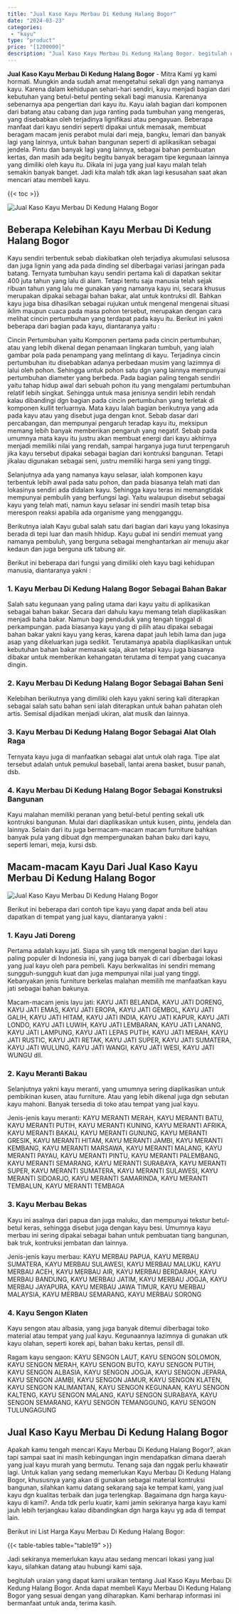 ```yaml
---
title: "Jual Kaso Kayu Merbau Di Kedung Halang Bogor"
date: "2024-03-23"
categories:
 - "kayu"
type: "product"
price: "[1200000]"
description: "Jual Kaso Kayu Merbau Di Kedung Halang Bogor. begitulah uraian yang dapat kami uraikan tentang Jual Kaso Kayu Merbau Di Kedung Halang Bogor. Anda dapat membe..."
---
```


**Jual Kaso Kayu Merbau Di Kedung Halang Bogor** - Mitra Kami yg kami hormati. Mungkin anda sudah amat mengetahui sekali dgn yang namanya kayu. Karena dalam kehidupan sehari-hari sendiri, kayu menjadi bagian dari kebutuhan yang betul-betul penting sekali bagi manusia. Karenanya sebenarnya apa pengertian dari kayu itu. Kayu ialah bagian dari komponen dari batang atau cabang dan juga ranting pada tumbuhan yang mengeras, yang disebabkan oleh terjadinya lignifikasi atau pengayuan. Beberapa manfaat dari kayu sendiri seperti dipakai untuk memasak, membuat beragam macam jenis perabot mulai dari meja, bangku, lemari dan banyak lagi yang lainnya, untuk bahan bangunan seperti di aplikasikan sebagai jendela. Pintu dan banyak lagi yang lainnya, sebagai bahan pembuatan kertas, dan masih ada begitu begitu banyak beragam tipe kegunaan lainnya yang dimiliki oleh kayu itu. Dikala ini juga yang jual kayu malah telah semakin banyak banget. Jadi kita malah tdk akan lagi kesusahan saat akan mencari atau membeli kayu.

{{< toc >}}

![Jual Kaso Kayu Merbau Di Kedung Halang Bogor](/images/kayu/kayu24.jpg)

## Beberapa Kelebihan Kayu Merbau Di Kedung Halang Bogor

Kayu sendiri terbentuk sebab diakibatkan oleh terjadiya akumulasi selusosa dan juga lignin yang ada pada dinding sel diberbagai variasi jaringan pada batang. Ternyata tumbuhan kayu sendiri pertama kali di dapatkan sekitar 400 juta tahun yang lalu di alam. Tetapi tentu saja manusia telah sejak ribuan tahun yang lalu me gunakan yang namanya kayu ini, secara khusus merupakan dipakai sebagai bahan bakar, alat untuk kontruksi dll. Bahkan kayu juga bisa dihasilkan sebagai rujukan untuk mengenal mengenai situasi iklim maupun cuaca pada masa pohon tersebut, merupakan dengan cara melihat cincin pertumbuhan yang terdapat pada kayu itu. Berikut ini yakni beberapa dari bagian pada kayu, diantaranya yaitu :

Cincin Pertumbuhan yaitu Komponen pertama pada cincin pertumbuhan, atau yang lebih dikenal degan penamaan lingkaran tumbuh, yang ialah gambar pola pada penampang yang melintang di kayu. Terjadinya cincin pertumbuhan itu disebabkan adanya perbedaan musim yang lazimnya di lalui oleh pohon. Sehingga untuk pohon satu dgn yang lainnya mempunyai pertumbuhan diameter yang berbeda. Pada bagian paling tengah sendiri yaitu tahap hidup awal dari sebuah pohon itu yang mengalami pertumbuhan relatif lebih singkat. Sehingga untuk masa jenisnya sendiri lebih rendah kalau dibandingi dgn bagian pada cincin pertumbuhan yang terletak di komponen kullit terluarnya. Mata kayu Ialah bagian berikutnya yang ada pada kayu atau yang disebut juga dengan knot. Sebab dasar dari percabangan, dan mempunyai pengaruh teradap kayu itu, meksipun memang lebih banyak memberikan pengaruh yang negatif. Sebab pada umumnya mata kayu itu justru akan membuat energi dari kayu akhirnya menjadi memiliki nilai yang rendah, sampai harganya juga turut terpengaruh jika kayu tersebut dipakai sebagai bagian dari kontruksi bangunan. Tetapi jikalau digunakan sebagai seni, justru memiliki harga seni yang tinggi.

Selanjutnya ada yang namanya kayu selasar, ialah komponen kayu terbentuk lebih awal pada satu pohon, dan pada biasanya telah mati dan lokasinya sendiri ada didalam kayu. Sehingga kayu teras ini memangtidak mempunyai pembulih yang berfungsi lagi. Yaitu walaupun disebut sebagai kayu yang telah mati, namun kayu selasar ini sendiri masih tetap bisa merespon reaksi apabila ada organisme yang mengganggu.

Berikutnya ialah Kayu gubal salah satu dari bagian dari kayu yang lokasinya berada di tepi luar dan masih hhidup. Kayu gubal ini sendiri memuat yang namanya pembuluh, yang berguna sebagai menghantarkan air menuju akar kedaun dan juga berguna utk tabung air.

Berikut ini beberapa dari fungsi yang dimiliki oleh kayu bagi kehidupan manusia, diantaranya yakni :

### 1\. Kayu Merbau Di Kedung Halang Bogor Sebagai Bahan Bakar

Salah satu kegunaan yang paling utama dari kayu yaitu di aplikasikan sebagai bahan bakar. Secara dari dahulu kayu memang telah diaplikasikan menjadi baha bakar. Namun bagi penduduk yang tengah tinggal di perkampungan. pada biasanya kayu yang di pilih atau dipakai sebagai bahan bakar yakni kayu yang keras, karena dapat jauh lebih lama dan juga asap yang dikeluarkan juga sedikit. Terutamanya apabila diaplikasikan untuk kebutuhan bahan bakar memasak saja, akan tetapi kayu juga biasanya dibakar untuk memberikan kehangatan terutama di tempat yang cuacanya dingin.

### 2\. Kayu Merbau Di Kedung Halang Bogor Sebagai Bahan Seni

Kelebihan berikutnya yang dimiliki oleh kayu yakni sering kali diterapkan sebagai salah satu bahan seni ialah diterapkan untuk bahan pahatan oleh artis. Semisal dijadikan menjadi ukiran, alat musik dan lainnya.

### 3\. Kayu Merbau Di Kedung Halang Bogor Sebagai Alat Olah Raga

Ternyata kayu juga di manfaatkan sebagai alat untuk olah raga. Tipe alat tersebut adalah untuk pemukul baseball, lantai arena basket, busur panah, dsb.

### 4\. Kayu Merbau Di Kedung Halang Bogor Sebagai Konstruksi Bangunan

Kayu malahan memiliki peranan yang betul-betul penting sekali utk kontruksi bangunan. Mulai dari diaplikasikan untuk kusen, pintu, jendela dan lainnya. Selain dari itu juga bermacam-macam macam furniture bahkan banyak pula yang dibuat dgn mempergunakan bahan baku dari kayu, seperti lemari, meja, kursi dsb.

## Macam-macam Kayu Dari Jual Kaso Kayu Merbau Di Kedung Halang Bogor

![Jual Kaso Kayu Merbau Di Kedung Halang Bogor](/images/kayu/kayu46.jpg)

Berikut ini beberapa dari contoh tipe kayu yang dapat anda beli atau dapatkan di tempat yang jual kayu, diantaranya yakni :

### 1\. Kayu Jati Doreng

Pertama adalah kayu jati. Siapa sih yang tdk mengenal bagian dari kayu paling populer di Indonesia ini, yang juga banyak di cari diberbagai lokasi yang jual kayu oleh para pembeli. Kayu berkwalitas ini sendiri memang sungguh-sungguh kuat dan juga mempunyai nilai jual yang tinggi. Kebanyakan jenis furniture berkelas malahan memilih me manfaatkan kayu jati sebagai bahan bakunya.

Macam-macam jenis layu jati: KAYU JATI BELANDA, KAYU JATI DORENG, KAYU JATI EMAS, KAYU JATI EROPA, KAYU JATI GEMBOL, KAYU JATI GALIH, KAYU JATI HITAM, KAYU JATI INDIA, KAYU JATI KAPUR, KAYU JATI LONDO, KAYU JATI LUWIH, KAYU JATI LEMBARAN, KAYU JATI LANANG, KAYU JATI LAMPUNG, KAYU JATI LEPAS PUTIH, KAYU JATI MERAH, KAYU JATI RUSTIC, KAYU JATI RETAK, KAYU JATI SUPER, KAYU JATI SUMATERA, KAYU JATI WULUNG, KAYU JATI WANGI, KAYU JATI WESI, KAYU JATI WUNGU dll.

### 2\. Kayu Meranti Bakau

Selanjutnya yakni kayu meranti, yang umumnya sering diaplikasikan untuk pembikinan kusen, atau furniture. Atau yang lebih dikenal juga dgn sebutan kayu mahoni. Banyak tersedia di toko atau tempat yang jual kayu.

Jenis-jenis kayu meranti: KAYU MERANTI MERAH, KAYU MERANTI BATU, KAYU MERANTI PUTIH, KAYU MERANTI KUNING, KAYU MERANTI AFRIKA, KAYU MERANTI BAKAU, KAYU MERANTI GUNUNG, KAYU MERANTI GRESIK, KAYU MERANTI HITAM, KAYU MERANTI JAMBI, KAYU MERANTI KEMBANG, KAYU MERANTI MARSAWA, KAYU MERANTI MALANG, KAYU MERANTI PAYAU, KAYU MERANTI PINTU, KAYU MERANTI PALEMBANG, KAYU MERANTI SEMARANG, KAYU MERANTI SURABAYA, KAYU MERANTI SUPER, KAYU MERANTI SUMATERA, KAYU MERANTI SULAWESI, KAYU MERANTI SIDOARJO, KAYU MERANTI SAMARINDA, KAYU MERANTI TEMBALUN, KAYU MERANTI TEMBAGA

### 3\. Kayu Merbau Bekas

Kayu ini asalnya dari papua dan juga maluku, dan mempunyai tekstur betul-betul keras, sehingga disebut juga dengan kayu besi. Umumnya kayu merbau ini sering dipakai sebagai bahan untuk pembuatan tiang bangunan, bak truk, kontruksi jembatan dan lainnya.

Jenis-jenis kayu merbau: KAYU MERBAU PAPUA, KAYU MERBAU SUMATERA, KAYU MERBAU SULAWESI, KAYU MERBAU MALUKU, KAYU MERBAU ACEH, KAYU MERBAU AIR, KAYU MERBAU BERDARAH, KAYU MERBAU BANDUNG, KAYU MERBAU JATIM, KAYU MERBAU JOGJA, KAYU MERBAU JAYAPURA, KAYU MERBAU JAWA TIMUR, KAYU MERBAU MALAYSIA, KAYU MERBAU SEMARANG, KAYU MERBAU SORONG

### 4\. Kayu Sengon Klaten

Kayu sengon atau albasia, yang juga banyak ditemui diberbagai toko material atau tempat yang jual kayu. Kegunaannya lazimnya di gunakan utk kayu olahan, seperti korek api, bahan baku kertas, pensil dll.

Ragam kayu sengaon: KAYU SENGON LAUT, KAYU SENGON SOLOMON, KAYU SENGON MERAH, KAYU SENGON BUTO, KAYU SENGON PUTIH, KAYU SENGON ALBASIA, KAYU SENGON JOGJA, KAYU SENGON JEPARA, KAYU SENGON JAMBI, KAYU SENGON JAMUR, KAYU SENGON KLATEN, KAYU SENGON KALIMANTAN, KAYU SENGON KEGUNAAN, KAYU SENGON KALTENG, KAYU SENGON MALANG, KAYU SENGON SURABAYA, KAYU SENGON SEMARANG, KAYU SENGON TEMANGGUNG, KAYU SENGON TULUNGAGUNG

## Jual Kaso Kayu Merbau Di Kedung Halang Bogor

Apakah kamu tengah mencari Kayu Merbau Di Kedung Halang Bogor?, akan tapi sampai saat ini masih kebingungan ingin mendapatkan dimana daerah yang jual kayu murah yang bermutu. Tenang saja dan nggak perlu khawatir lagi. Untuk kalian yang sedang memerlukan Kayu Merbau Di Kedung Halang Bogor, khususnya yang akan di gunakan sebagai material kontruksi bangunan, silahkan kamu datang sekarang saja ke tempat kami, yang jual kayu dgn kualitas terbaik dan juga terlengkap. Bagaimana dgn harga kayu-kayu di kami?. Anda tdk perlu kuatir, kami jamin sekiranya harga kayu kami jauh lebih terjangkau kalau dibandingkan dgn harga kayu yg ada di tempat lain.

Berikut ini List Harga Kayu Merbau Di Kedung Halang Bogor:

{{< table-tables table="table19" >}}

Jadi sekiranya memerlukan kayu atau sedang mencari lokasi yang jual kayu, silahkan datang atau hubungi kami saja.

begitulah uraian yang dapat kami uraikan tentang Jual Kaso Kayu Merbau Di Kedung Halang Bogor. Anda dapat membeli Kayu Merbau Di Kedung Halang Bogor yang sesuai dengan yang diharapkan. Kami berharap informasi ini bermanfaat untuk anda, terima kasih.
